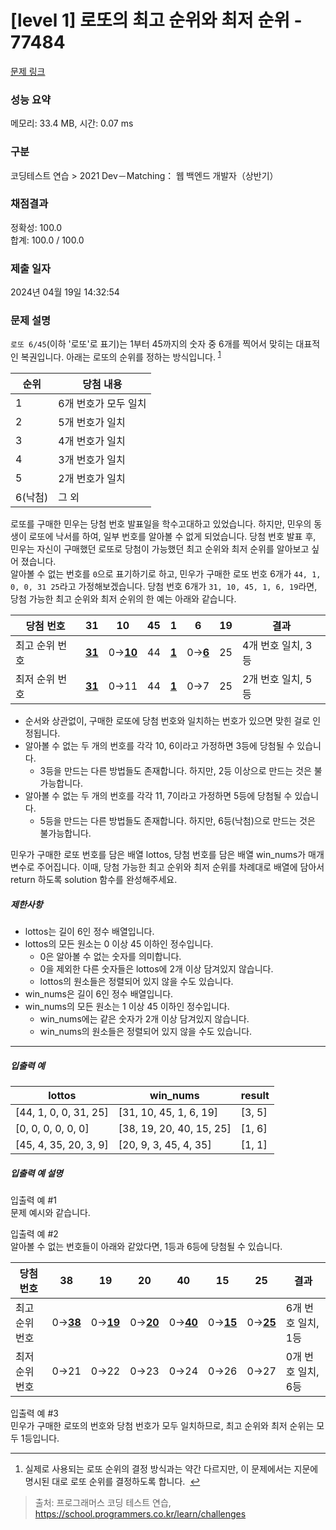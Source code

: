 # [level 1] 로또의 최고 순위와 최저 순위 - 77484 

[문제 링크](https://school.programmers.co.kr/learn/courses/30/lessons/77484) 

### 성능 요약

메모리: 33.4 MB, 시간: 0.07 ms

### 구분

코딩테스트 연습 > 2021 Dev－Matching： 웹 백엔드 개발자（상반기）

### 채점결과

정확성: 100.0<br/>합계: 100.0 / 100.0

### 제출 일자

2024년 04월 19일 14:32:54

### 문제 설명

<p><code>로또 6/45</code>(이하 '로또'로 표기)는 1부터 45까지의 숫자 중 6개를 찍어서 맞히는 대표적인 복권입니다. 아래는 로또의 순위를 정하는 방식입니다. <sup id="fnref1"><a href="#fn1">1</a></sup></p>
<table class="table">
        <thead><tr>
<th>순위</th>
<th>당첨 내용</th>
</tr>
</thead>
        <tbody><tr>
<td>1</td>
<td>6개 번호가 모두 일치</td>
</tr>
<tr>
<td>2</td>
<td>5개 번호가 일치</td>
</tr>
<tr>
<td>3</td>
<td>4개 번호가 일치</td>
</tr>
<tr>
<td>4</td>
<td>3개 번호가 일치</td>
</tr>
<tr>
<td>5</td>
<td>2개 번호가 일치</td>
</tr>
<tr>
<td>6(낙첨)</td>
<td>그 외</td>
</tr>
</tbody>
      </table>
<p>로또를 구매한 민우는 당첨 번호 발표일을 학수고대하고 있었습니다. 하지만, 민우의 동생이 로또에 낙서를 하여, 일부 번호를 알아볼 수 없게 되었습니다. 당첨 번호 발표 후, 민우는 자신이 구매했던 로또로 당첨이 가능했던 최고 순위와 최저 순위를 알아보고 싶어 졌습니다. <br>
알아볼 수 없는 번호를 <code>0</code>으로 표기하기로 하고, 민우가 구매한 로또 번호 6개가 <code>44, 1, 0, 0, 31 25</code>라고 가정해보겠습니다. 당첨 번호 6개가 <code>31, 10, 45, 1, 6, 19</code>라면, 당첨 가능한 최고 순위와 최저 순위의 한 예는 아래와 같습니다.</p>
<table class="table">
        <thead><tr>
<th>당첨 번호</th>
<th>31</th>
<th>10</th>
<th>45</th>
<th>1</th>
<th>6</th>
<th>19</th>
<th>결과</th>
</tr>
</thead>
        <tbody><tr>
<td>최고 순위 번호</td>
<td><u><strong>31</strong></u></td>
<td>0→<u><strong>10</strong></u></td>
<td>44</td>
<td><u><strong>1</strong></u></td>
<td>0→<u><strong>6</strong></u></td>
<td>25</td>
<td>4개 번호 일치, 3등</td>
</tr>
<tr>
<td>최저 순위 번호</td>
<td><u><strong>31</strong></u></td>
<td>0→11</td>
<td>44</td>
<td><u><strong>1</strong></u></td>
<td>0→7</td>
<td>25</td>
<td>2개 번호 일치, 5등</td>
</tr>
</tbody>
      </table>
<ul>
<li>순서와 상관없이, 구매한 로또에 당첨 번호와 일치하는 번호가 있으면 맞힌 걸로 인정됩니다. </li>
<li>알아볼 수 없는 두 개의 번호를 각각 10, 6이라고 가정하면 3등에 당첨될 수 있습니다. 

<ul>
<li>3등을 만드는 다른 방법들도 존재합니다. 하지만, 2등 이상으로 만드는 것은 불가능합니다. </li>
</ul></li>
<li>알아볼 수 없는 두 개의 번호를 각각 11, 7이라고 가정하면 5등에 당첨될 수 있습니다. 

<ul>
<li>5등을 만드는 다른 방법들도 존재합니다. 하지만, 6등(낙첨)으로 만드는 것은 불가능합니다.</li>
</ul></li>
</ul>

<p>민우가 구매한 로또 번호를 담은 배열 lottos, 당첨 번호를 담은 배열 win_nums가 매개변수로 주어집니다. 이때, 당첨 가능한 최고 순위와 최저 순위를 차례대로 배열에 담아서 return 하도록 solution 함수를 완성해주세요. </p>

<h5>제한사항</h5>

<ul>
<li>lottos는 길이 6인 정수 배열입니다.</li>
<li>lottos의 모든 원소는 0 이상 45 이하인 정수입니다.

<ul>
<li>0은 알아볼 수 없는 숫자를 의미합니다.</li>
<li>0을 제외한 다른 숫자들은 lottos에 2개 이상 담겨있지 않습니다.</li>
<li>lottos의 원소들은 정렬되어 있지 않을 수도 있습니다.</li>
</ul></li>
<li>win_nums은 길이 6인 정수 배열입니다.</li>
<li>win_nums의 모든 원소는 1 이상 45 이하인 정수입니다.

<ul>
<li>win_nums에는 같은 숫자가 2개 이상 담겨있지 않습니다.</li>
<li>win_nums의 원소들은 정렬되어 있지 않을 수도 있습니다.</li>
</ul></li>
</ul>

<hr>

<h5>입출력 예</h5>
<table class="table">
        <thead><tr>
<th>lottos</th>
<th>win_nums</th>
<th>result</th>
</tr>
</thead>
        <tbody><tr>
<td>[44, 1, 0, 0, 31, 25]</td>
<td>[31, 10, 45, 1, 6, 19]</td>
<td>[3, 5]</td>
</tr>
<tr>
<td>[0, 0, 0, 0, 0, 0]</td>
<td>[38, 19, 20, 40, 15, 25]</td>
<td>[1, 6]</td>
</tr>
<tr>
<td>[45, 4, 35, 20, 3, 9]</td>
<td>[20, 9, 3, 45, 4, 35]</td>
<td>[1, 1]</td>
</tr>
</tbody>
      </table>
<h5>입출력 예 설명</h5>

<p>입출력 예 #1<br>
문제 예시와 같습니다.</p>

<p>입출력 예 #2<br>
알아볼 수 없는 번호들이 아래와 같았다면, 1등과 6등에 당첨될 수 있습니다. </p>
<table class="table">
        <thead><tr>
<th>당첨 번호</th>
<th>38</th>
<th>19</th>
<th>20</th>
<th>40</th>
<th>15</th>
<th>25</th>
<th>결과</th>
</tr>
</thead>
        <tbody><tr>
<td>최고 순위 번호</td>
<td>0→<u><strong>38</strong></u></td>
<td>0→<u><strong>19</strong></u></td>
<td>0→<u><strong>20</strong></u></td>
<td>0→<u><strong>40</strong></u></td>
<td>0→<u><strong>15</strong></u></td>
<td>0→<u><strong>25</strong></u></td>
<td>6개 번호 일치, 1등</td>
</tr>
<tr>
<td>최저 순위 번호</td>
<td>0→21</td>
<td>0→22</td>
<td>0→23</td>
<td>0→24</td>
<td>0→26</td>
<td>0→27</td>
<td>0개 번호 일치, 6등</td>
</tr>
</tbody>
      </table>
<p>입출력 예 #3<br>
민우가 구매한 로또의 번호와 당첨 번호가 모두 일치하므로, 최고 순위와 최저 순위는 모두 1등입니다. </p>

<div class="footnotes">
<hr>
<ol>

<li id="fn1">
<p>실제로 사용되는 로또 순위의 결정 방식과는 약간 다르지만, 이 문제에서는 지문에 명시된 대로 로또 순위를 결정하도록 합니다. &nbsp;<a href="#fnref1">↩</a></p>
</li>

</ol>
</div>


> 출처: 프로그래머스 코딩 테스트 연습, https://school.programmers.co.kr/learn/challenges